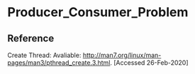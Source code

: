 # Producer_Consumer_Problem

## Reference
Create Thread:
Avaliable: http://man7.org/linux/man-pages/man3/pthread_create.3.html. [Accessed 26-Feb-2020]